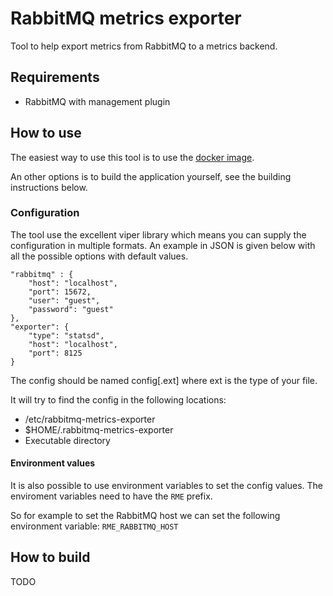# RabbitMQ metrics exporter

Tool to help export metrics from RabbitMQ to a metrics backend.

## Requirements

 - RabbitMQ with management plugin

## How to use

The easiest way to use this tool is to use the [docker image](https://hub.docker.com/r/maikelh/rabbitmq-metrics-exporter/).

An other options is to build the application yourself, see the building instructions below.

### Configuration

The tool use the excellent viper library which means you can supply the configuration in multiple formats. An example in
JSON is given below with all the possible options with default values.

```
"rabbitmq" : {
    "host": "localhost",
    "port": 15672,
    "user": "guest",
    "password": "guest"
},
"exporter": {
    "type": "statsd",
    "host": "localhost",
    "port": 8125
}
```

The config should be named config[.ext] where ext is the type of your file.

It will try to find the config in the following locations:

- /etc/rabbitmq-metrics-exporter
- $HOME/.rabbitmq-metrics-exporter
- Executable directory

#### Environment values

It is also possible to use environment variables to set the config values. The enviroment variables need to have the `RME`
prefix.

So for example to set the RabbitMQ host we can set the following environment variable: `RME_RABBITMQ_HOST`


## How to build

TODO

